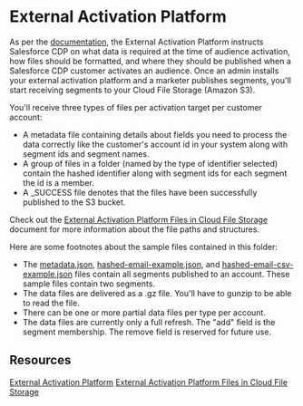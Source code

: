 # External Activation Platform 

As per the [documentation](https://help.salesforce.com/s/articleView?id=sf.c360_a_build_external_activation_platforms.htm&type=5), the External Activation Platform instructs Salesforce CDP on what data is required at the time of audience activation, how files should be formatted, and where they should be published when a Salesforce CDP customer activates an audience.  Once an admin installs your external activation platform and a marketer publishes segments, you'll start receiving segments to your Cloud File Storage (Amazon S3).

You'll receive three types of files per activation target per customer account: 
*  A metadata file containing details about fields you need to process the data correctly like the customer's account id in your system along with segment ids and segment names. 
* A group of files in a folder (named by the type of identifier selected) contain the hashed identifier along with segment ids for each segment the id is a member.
* A _SUCCESS file denotes that the files have been successfully published to the S3 bucket. 


Check out the [External Activation Platform Files in Cloud File Storage
](https://help.salesforce.com/s/articleView?id=sf.c360_a_package_external_activation_platform_find_metadata_reference.htm&type=5) document for more information about the file paths and structures. 


Here are some footnotes about the sample files contained in this folder:
* The [metadata.json](./metadata.json), [hashed-email-example.json](./hashed-email-example.json.gz), and [hashed-email-csv-example.json](./hashed-email-csv-example.csv.gz) files contain all segments published to an account. These sample files contain two segments. 
* The data files are delivered as a .gz file. You'll have to gunzip to be able to read the file. 
* There can be one or more partial data files per type per account. 
* The data files are currently only a full refresh. The "add" field is the segment membership. The remove field is reserved for future use.


## Resources
[External Activation Platform](https://help.salesforce.com/s/articleView?id=sf.c360_a_build_external_activation_platforms.htm&type=5)
[External Activation Platform Files in Cloud File Storage
](https://help.salesforce.com/s/articleView?id=sf.c360_a_package_external_activation_platform_find_metadata_reference.htm&type=5)